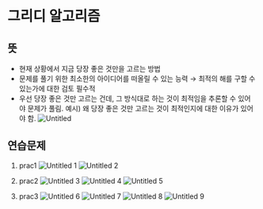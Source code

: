 # 그리디 알고리즘

## 뜻

- 현재 상황에서 지금 당장 좋은 것만을 고르는 방법
- 문제를 풀기 위한 최소한의 아이디어를 떠올릴 수  있는 능력 → 최적의 해를 구할 수  있는가에 대한 검토 필수적
- 우선 당장 좋은 것만 고르는 건데, 그 방식대로 하는 것이 최적임을 추론할 수 있어야 문제가 풀림.
  예시) 왜 당장 좋은 것만 고르는 것이 최적인지에 대한 이유가 있어야 함. 
  ![Untitled](https://user-images.githubusercontent.com/81923229/122092227-a5d17e00-ce44-11eb-9b0a-fe0587b2236d.png)

## 연습문제

1. prac1
  ![Untitled 1](https://user-images.githubusercontent.com/81923229/122092030-6e62d180-ce44-11eb-9e42-1a1aa6bef2bf.png)
  ![Untitled 2](https://user-images.githubusercontent.com/81923229/122092077-7ae72a00-ce44-11eb-88f1-2ec09b22901f.png)

2. prac2
  ![Untitled 3](https://user-images.githubusercontent.com/81923229/122092092-7f134780-ce44-11eb-916b-9ac968f36a74.png)
  ![Untitled 4](https://user-images.githubusercontent.com/81923229/122092246-a9650500-ce44-11eb-84ef-f905c3df09ea.png)
  ![Untitled 5](https://user-images.githubusercontent.com/81923229/122092254-abc75f00-ce44-11eb-9cde-7ecabbe4e013.png)

3. prac3
  ![Untitled 6](https://user-images.githubusercontent.com/81923229/122092264-af5ae600-ce44-11eb-9458-5ffdade69007.png)
  ![Untitled 7](https://user-images.githubusercontent.com/81923229/122092270-b1bd4000-ce44-11eb-91a9-65ce8e8893ed.png)
  ![Untitled 8](https://user-images.githubusercontent.com/81923229/122092280-b3870380-ce44-11eb-8878-9718fba1aa80.png)
  ![Untitled 9](https://user-images.githubusercontent.com/81923229/122092286-b4b83080-ce44-11eb-9bc9-aa7b0a3e53a7.png)
